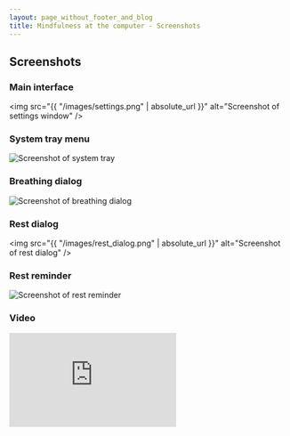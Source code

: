 ```yaml
---
layout: page_without_footer_and_blog
title: Mindfulness at the computer - Screenshots
---
```

## Screenshots

### Main interface

<img src="{{ "/images/settings.png" | absolute_url }}" alt="Screenshot of settings window" />

### System tray menu

<div class="box alt">
    <div class="row 50% uniform">
        <div class="4u"><img src="{{ "/images/systray_menu.png" | absolute_url }}" alt="Screenshot of system tray" /></div>
    </div>
</div>

### Breathing dialog

<div class="box alt">
    <div class="row 50% uniform">
        <div class="4u"><img src="{{ "/images/breathing_dialog.png" | absolute_url }}" alt="Screenshot of breathing dialog" /></div>
    </div>
</div>

### Rest dialog

<span class="image fit"><img src="{{ "/images/rest_dialog.png" | absolute_url }}" alt="Screenshot of rest dialog" /></span>

### Rest reminder

<div class="box alt">
    <div class="row 50% uniform">
        <div class="4u"><img src="{{ "/images/rest_reminder.png" | absolute_url }}" alt="Screenshot of rest reminder" /></div>
    </div>
</div>

### <a name="video"></a>Video

<div class="box alt">
    <div class="row 50% uniform">
        <div class="4u"><iframe width="300" height="169" src="https://www.youtube.com/embed/4H_jTN30jFQ" frameborder="0" allow="autoplay; encrypted-media" allowfullscreen></iframe></div>
    </div>
</div>
